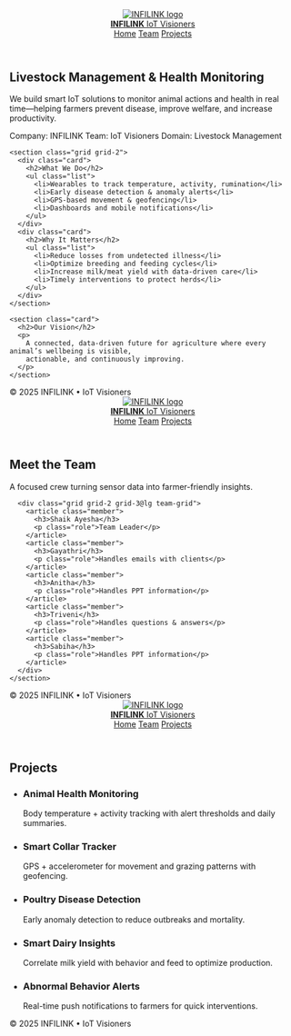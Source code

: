 <!DOCTYPE html>
<html lang="en">
<head>
  <meta charset="UTF-8" />
  <meta name="viewport" content="width=device-width, initial-scale=1" />
  <title>INFILINK • IoT Visioners</title>
  <link rel="preconnect" href="https://fonts.gstatic.com" crossorigin>
  <link href="https://fonts.googleapis.com/css2?family=Inter:wght@400;600;800&display=swap" rel="stylesheet">
  <link rel="stylesheet" href="style.css" />
</head>
<body>
  <header class="site-header">
    <div class="wrap header-inner">
      <a class="brand" href="index.html">
        <img class="logo" src="INFI LINK.png" alt="INFILINK logo" />
        <div class="brand-text">
          <strong>INFILINK</strong>
          <span>IoT Visioners</span>
        </div>
      </a>
      <nav class="nav">
        <a class="nav-link active" href="index.html">Home</a>
        <a class="nav-link" href="team.html">Team</a>
        <a class="nav-link" href="projects.html">Projects</a>
      </nav>
    </div>
  </header>

  <main class="wrap">
    <section class="hero card">
      <h1>Livestock Management & Health Monitoring</h1>
      <p class="lead">
        We build smart IoT solutions to monitor animal actions and health in real time—helping
        farmers prevent disease, improve welfare, and increase productivity.
      </p>
      <div class="badges">
        <span class="badge">Company: INFILINK</span>
        <span class="badge">Team: IoT Visioners</span>
        <span class="badge">Domain: Livestock Management</span>
      </div>
    </section>

    <section class="grid grid-2">
      <div class="card">
        <h2>What We Do</h2>
        <ul class="list">
          <li>Wearables to track temperature, activity, rumination</li>
          <li>Early disease detection & anomaly alerts</li>
          <li>GPS-based movement & geofencing</li>
          <li>Dashboards and mobile notifications</li>
        </ul>
      </div>
      <div class="card">
        <h2>Why It Matters</h2>
        <ul class="list">
          <li>Reduce losses from undetected illness</li>
          <li>Optimize breeding and feeding cycles</li>
          <li>Increase milk/meat yield with data-driven care</li>
          <li>Timely interventions to protect herds</li>
        </ul>
      </div>
    </section>

    <section class="card">
      <h2>Our Vision</h2>
      <p>
        A connected, data-driven future for agriculture where every animal’s wellbeing is visible,
        actionable, and continuously improving.
      </p>
    </section>
  </main>

  <footer class="site-footer">
    <div class="wrap">
      © 2025 INFILINK • IoT Visioners
    </div>
  </footer>
</body>
</html>


<!DOCTYPE html>
<html lang="en">
<head>
  <meta charset="UTF-8" />
  <meta name="viewport" content="width=device-width, initial-scale=1" />
  <title>Team • INFILINK</title>
  <link rel="preconnect" href="https://fonts.gstatic.com" crossorigin>
  <link href="https://fonts.googleapis.com/css2?family=Inter:wght@400;600;800&display=swap" rel="stylesheet">
  <link rel="stylesheet" href="style.css" />
</head>
<body>
  <header class="site-header">
    <div class="wrap header-inner">
      <a class="brand" href="index.html">
        <img class="logo" src="INFI LINK.png" alt="INFILINK logo" />
        <div class="brand-text">
          <strong>INFILINK</strong>
          <span>IoT Visioners</span>
        </div>
      </a>
      <nav class="nav">
        <a class="nav-link" href="index.html">Home</a>
        <a class="nav-link active" href="team.html">Team</a>
        <a class="nav-link" href="projects.html">Projects</a>
      </nav>
    </div>
  </header>

  <main class="wrap">
    <section class="card">
      <h1>Meet the Team</h1>
      <p class="lead">A focused crew turning sensor data into farmer-friendly insights.</p>

      <div class="grid grid-2 grid-3@lg team-grid">
        <article class="member">
          <h3>Shaik Ayesha</h3>
          <p class="role">Team Leader</p>
        </article>
        <article class="member">
          <h3>Gayathri</h3>
          <p class="role">Handles emails with clients</p>
        </article>
        <article class="member">
          <h3>Anitha</h3>
          <p class="role">Handles PPT information</p>
        </article>
        <article class="member">
          <h3>Triveni</h3>
          <p class="role">Handles questions & answers</p>
        </article>
        <article class="member">
          <h3>Sabiha</h3>
          <p class="role">Handles PPT information</p>
        </article>
      </div>
    </section>
  </main>

  <footer class="site-footer">
    <div class="wrap">
      © 2025 INFILINK • IoT Visioners
    </div>
  </footer>
</body>
</html>


<!DOCTYPE html>
<html lang="en">
<head>
  <meta charset="UTF-8" />
  <meta name="viewport" content="width=device-width, initial-scale=1" />
  <title>Projects • INFILINK</title>
  <link rel="preconnect" href="https://fonts.gstatic.com" crossorigin>
  <link href="https://fonts.googleapis.com/css2?family=Inter:wght@400;600;800&display=swap" rel="stylesheet">
  <link rel="stylesheet" href="style.css" />
</head>
<body>
  <header class="site-header">
    <div class="wrap header-inner">
      <a class="brand" href="index.html">
        <img class="logo" src="INFI LINK.png" alt="INFILINK logo" />
        <div class="brand-text">
          <strong>INFILINK</strong>
          <span>IoT Visioners</span>
        </div>
      </a>
      <nav class="nav">
        <a class="nav-link" href="index.html">Home</a>
        <a class="nav-link" href="team.html">Team</a>
        <a class="nav-link active" href="projects.html">Projects</a>
      </nav>
    </div>
  </header>

  <main class="wrap">
    <section class="card">
      <h1>Projects</h1>
      <ul class="project-list">
        <li>
          <h3>Animal Health Monitoring</h3>
          <p>Body temperature + activity tracking with alert thresholds and daily summaries.</p>
        </li>
        <li>
          <h3>Smart Collar Tracker</h3>
          <p>GPS + accelerometer for movement and grazing patterns with geofencing.</p>
        </li>
        <li>
          <h3>Poultry Disease Detection</h3>
          <p>Early anomaly detection to reduce outbreaks and mortality.</p>
        </li>
        <li>
          <h3>Smart Dairy Insights</h3>
          <p>Correlate milk yield with behavior and feed to optimize production.</p>
        </li>
        <li>
          <h3>Abnormal Behavior Alerts</h3>
          <p>Real-time push notifications to farmers for quick interventions.</p>
        </li>
      </ul>
    </section>
  </main>

  <footer class="site-footer">
    <div class="wrap">
      © 2025 INFILINK • IoT Visioners
    </div>
  </footer>
</body>
</html>
